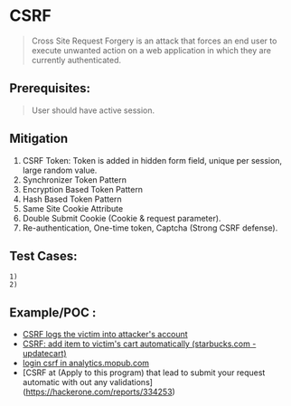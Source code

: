 # CSRF

>Cross Site Request Forgery is an attack that forces an end user to execute unwanted action on a web application in which they are currently authenticated.

## Prerequisites:
> User should have active session.

## Mitigation

1. CSRF Token: Token is added in hidden form field, unique per session, large random value.
1. Synchronizer Token Pattern
2. Encryption Based Token Pattern
3. Hash Based Token Pattern
4. Same Site Cookie Attribute
5. Double Submit Cookie (Cookie & request parameter).
6. Re-authentication, One-time token, Captcha (Strong CSRF defense).

## Test Cases:

```
1)
2)
```
## Example/POC :

* [CSRF logs the victim into attacker's account](https://hackerone.com/reports/339352)
* [CSRF: add item to victim's cart automatically (starbucks.com - updatecart)](https://hackerone.com/reports/177472)
* [login csrf in analytics.mopub.com](https://hackerone.com/reports/577920)
* [CSRF at (Apply to this program) that lead to submit your request automatic with out any validations] (https://hackerone.com/reports/334253)
